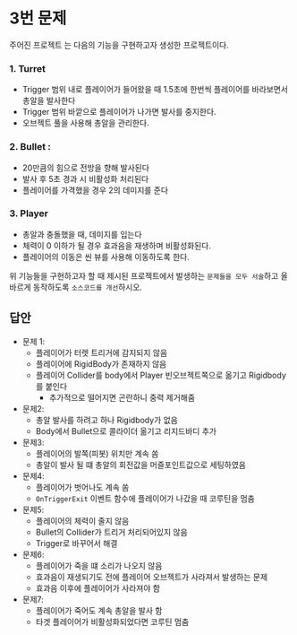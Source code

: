 # 3번 문제

주어진 프로젝트 는 다음의 기능을 구현하고자 생성한 프로젝트이다.

### 1. Turret
- Trigger 범위 내로 플레이어가 들어왔을 때 1.5초에 한번씩 플레이어를 바라보면서 총알을 발사한다
- Trigger 범위 바깥으로 플레이어가 나가면 발사를 중지한다.
- 오브젝트 풀을 사용해 총알을 관리한다.

### 2. Bullet :
- 20만큼의 힘으로 전방을 향해 발사된다
- 발사 후 5초 경과 시 비활성화 처리된다
- 플레이어를 가격했을 경우 2의 데미지를 준다

### 3. Player
- 총알과 충돌했을 때, 데미지를 입는다
- 체력이 0 이하가 될 경우 효과음을 재생하며 비활성화된다.
- 플레이어의 이동은 씬 뷰를 사용해 이동하도록 한다.

위 기능들을 구현하고자 할 때
제시된 프로젝트에서 발생하는 `문제들을 모두 서술`하고 올바르게 동작하도록 `소스코드를 개선`하시오.

## 답안

-  문제 1:
	- 플레이어가 터렛 트리거에 감지되지 않음
	- 플레이어에 RigidBody가 존재하지 않음
	- 플레이어 Collider를 body에서 Player 빈오브젝트쪽으로 옮기고 Rigidbody를 붙인다
		- 추가적으로 떨어지면 곤란하니 중력 제거해줌
- 문제2:
	- 총알 발사를 하려고 하나 Rigidbody가 없음
	- Body에서 Bullet으로 콜라이더 옮기고 리지드바디 추가
- 문제3:
	- 플레이어의 발쪽(피봇) 위치만 계속 쏨
	- 총알이 발사 될 떄 총알의 회전값을 머즐포인트값으로 세팅하였음
- 문제4:
	- 플레이어가 벗어나도 계속 쏨
	- `OnTriggerExit` 이벤트 함수에 플레이어가 나갔을 때 코루틴을 멈춤
- 문제5:
	- 플레이어의 체력이 줄지 않음
	- Bullet의 Collider가 트리거 처리되어있지 않음
	- Trigger로 바꾸어서 해결
- 문제6:
	- 플레이어가 죽을 떄 소리가 나오지 않음
	- 효과음이 재생되기도 전에 플레이어 오브젝트가 사라져서 발생하는 문제
	- 효과음 이후에 플레이어가 사라져야 함 
- 문제7:
	- 플레이어가 죽어도 계속 총알을 발사 함
	- 타겟 플레이어가 비활성화되었다면 코루틴 멈춤